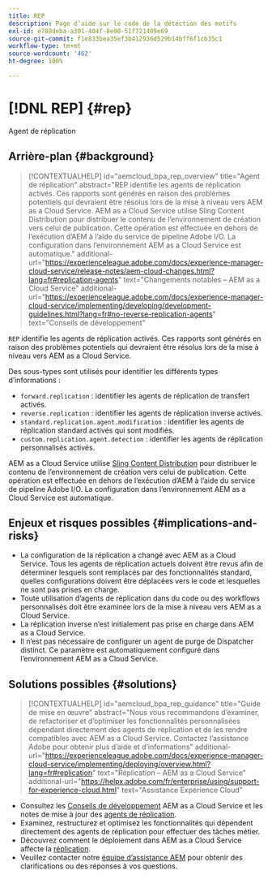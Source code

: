 ```yaml
---
title: REP
description: Page d’aide sur le code de la détection des motifs
exl-id: e788deba-a301-404f-8e90-51f721409e69
source-git-commit: f1e833bea35ef3b412936d529b14bff6f1cb35c1
workflow-type: tm+mt
source-wordcount: '462'
ht-degree: 100%

---
```


# [!DNL REP] {#rep}

Agent de réplication

## Arrière-plan {#background}

>[!CONTEXTUALHELP]
>id="aemcloud_bpa_rep_overview"
>title="Agent de réplication"
>abstract="REP identifie les agents de réplication activés. Ces rapports sont générés en raison des problèmes potentiels qui devraient être résolus lors de la mise à niveau vers AEM as a Cloud Service. AEM as a Cloud Service utilise Sling Content Distribution pour distribuer le contenu de l’environnement de création vers celui de publication. Cette opération est effectuée en dehors de l’exécution d’AEM à l’aide du service de pipeline Adobe I/O. La configuration dans l’environnement AEM as a Cloud Service est automatique."
>additional-url="https://experienceleague.adobe.com/docs/experience-manager-cloud-service/release-notes/aem-cloud-changes.html?lang=fr#replication-agents" text="Changements notables – AEM as a Cloud Service"
>additional-url="https://experienceleague.adobe.com/docs/experience-manager-cloud-service/implementing/developing/development-guidelines.html?lang=fr#no-reverse-replication-agents" text="Conseils de développement"

`REP` identifie les agents de réplication activés. Ces rapports sont générés en raison des problèmes potentiels qui devraient être résolus lors de la mise à niveau vers AEM as a Cloud Service.

Des sous-types sont utilisés pour identifier les différents types d’informations :

* `forward.replication` : identifier les agents de réplication de transfert activés.
* `reverse.replication` : identifier les agents de réplication inverse activés.
* `standard.replication.agent.modification` : identifier les agents de réplication standard activés qui sont modifiés.
* `custom.replication.agent.detection` : identifier les agents de réplication personnalisés activés.

AEM as a Cloud Service utilise [Sling Content Distribution](https://sling.apache.org/documentation/bundles/content-distribution.html) pour distribuer le contenu de l’environnement de création vers celui de publication. Cette opération est effectuée en dehors de l’exécution d’AEM à l’aide du service de pipeline Adobe I/O. La configuration dans l’environnement AEM as a Cloud Service est automatique.

## Enjeux et risques possibles {#implications-and-risks}

* La configuration de la réplication a changé avec AEM as a Cloud Service. Tous les agents de réplication actuels doivent être revus afin de déterminer lesquels sont remplacés par des fonctionnalités standard, quelles configurations doivent être déplacées vers le code et lesquelles ne sont pas prises en charge.
* Toute utilisation d’agents de réplication dans du code ou des workflows personnalisés doit être examinée lors de la mise à niveau vers AEM as a Cloud Service.
* La réplication inverse n’est initialement pas prise en charge dans AEM as a Cloud Service.
* Il n’est pas nécessaire de configurer un agent de purge de Dispatcher distinct. Ce paramètre est automatiquement configuré dans l’environnement AEM as a Cloud Service.

## Solutions possibles {#solutions}

>[!CONTEXTUALHELP]
>id="aemcloud_bpa_rep_guidance"
>title="Guide de mise en œuvre"
>abstract="Nous vous recommandons d’examiner, de refactoriser et d’optimiser les fonctionnalités personnalisées dépendant directement des agents de réplication et de les rendre compatibles avec AEM as a Cloud Service. Contactez l’assistance Adobe pour obtenir plus d’aide et d’informations"
>additional-url="https://experienceleague.adobe.com/docs/experience-manager-cloud-service/implementing/deploying/overview.html?lang=fr#replication" text="Réplication – AEM as a Cloud Service"
>additional-url="https://helpx.adobe.com/fr/enterprise/using/support-for-experience-cloud.html" text="Assistance Experience Cloud"

* Consultez les [Conseils de développement](https://experienceleague.adobe.com/docs/experience-manager-cloud-service/implementing/developing/development-guidelines.html?lang=fr#no-reverse-replication-agents) AEM as a Cloud Service et les notes de mise à jour des [agents de réplication](https://experienceleague.adobe.com/docs/experience-manager-cloud-service/release-notes/aem-cloud-changes.html?lang=fr#replication-agents).
* Examinez, restructurez et optimisez les fonctionnalités qui dépendent directement des agents de réplication pour effectuer des tâches métier.
* Découvrez comment le déploiement dans AEM as a Cloud Service affecte la [réplication](https://experienceleague.adobe.com/docs/experience-manager-cloud-service/implementing/deploying/overview.html?lang=fr#replication).
* Veuillez contacter notre [équipe d’assistance AEM](https://helpx.adobe.com/fr/enterprise/using/support-for-experience-cloud.html) pour obtenir des clarifications ou des réponses à vos questions.
